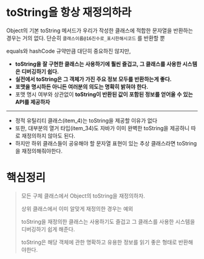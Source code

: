 # toString을 항상 재정의하라

Object의 기본 toString 메서드가 우리가 작성한 클래스에 적합한 문자열을 반환하는 경우는 거의 없다.
단순히 `클래스이름@16진수로_표시한해시코드` 를 반환할 뿐

equals와 hashCode 규약만큼 대단히 중요하진 않지만,

- **toString을 잘 구현한 클래스는 사용하기에 훨씬 즐겁고, 그 클래스를 사용한 시스템은 디버깅하기 쉽다.**
- **실전에서 toString은 그 객체가 가진 주요 정보 모두를 반환하는게 좋다.**
- **포맷을 명시하든 아니든 여러분의 의도는 명확히 밝혀야 한다.**
- 포맷 명시 여부와 상관없이 **toString이 반환된 값이 포함된 정보를 얻어올 수 있는 API를 제공하자**

---
- 정적 유틸리티 클래스(item_4)는 toString을 제공할 이유가 없다
- 또한, 대부분의 열거 타입(item_34)도 자바가 이미 완벽한 toString을 제공하니 따로 재정의하지 않아도 된다.
- 하지만 하위 클래스들이 공유해야 할 문자열 표현이 있는 추상 클래스라면 toString을 재정의해줘야한다.

# 핵심정리
> 모든 구체 클래스에서 Object의 toString을 재정의하자.
>
> 상위 클래스에서 이미 알맞게 재정의한 경우는 예외
>
> toString을 재정의한 클래스는 사용하기도 즐겁고 그 클래스를 사용한 시스템을 디버깅하기 쉽게 해준다.
>
> toString은 해당 객체에 관한 명확하고 유용한 정보를 읽기 좋은 형태로 반환해야한다.
